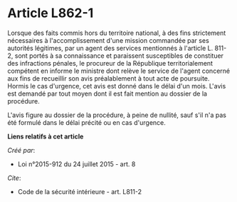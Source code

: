 # Article L862-1

Lorsque des faits commis hors du territoire national, à des fins strictement nécessaires à l'accomplissement d'une mission
commandée par ses autorités légitimes, par un agent des services mentionnés à l'article L. 811-2, sont portés à sa
connaissance et paraissent susceptibles de constituer des infractions pénales, le procureur de la République territorialement
compétent en informe le ministre dont relève le service de l'agent concerné aux fins de recueillir son avis préalablement à
tout acte de poursuite. Hormis le cas d'urgence, cet avis est donné dans le délai d'un mois. L'avis est demandé par tout
moyen dont il est fait mention au dossier de la procédure. 

L'avis figure au dossier de la procédure, à peine de nullité, sauf s'il n'a pas été formulé dans le délai précité ou en cas
d'urgence.

**Liens relatifs à cet article**

_Créé par_:

  - Loi n°2015-912 du 24 juillet 2015 - art. 8

_Cite_:

  - Code de la sécurité intérieure - art. L811-2
